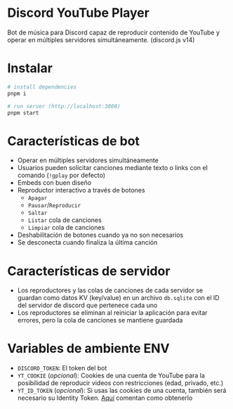 # Discord YouTube Player
Bot de música para Discord capaz de reproducir contenido de YouTube y operar en múltiples servidores simultáneamente. (discord.js v14)

# Instalar
```sh
# install dependencies
pnpm i

# run server (http://localhost:3000)
pnpm start
```

# Características de bot
- Operar en múltiples servidores simultáneamente
- Usuarios pueden solicitar canciones mediante texto o links con el comando (`!gplay` por defecto)
- Embeds con buen diseño
- Reproductor interactivo a través de botones
    - `Apagar`
    - `Pausar`/`Reproducir`
    - `Saltar`
    - `Listar` cola de canciones
    - `Limpiar` cola de canciones
- Deshabilitación de botones cuando ya no son necesarios
- Se desconecta cuando finaliza la última canción

# Características de servidor
- Los reproductores y las colas de canciones de cada servidor se guardan como datos KV (key/value) en un archivo `db.sqlite` con el ID del servidor de discord que pertenece cada uno
- Los reproductores se eliminan al reiniciar la aplicación para evitar errores, pero la cola de canciones se mantiene guardada

# Variables de ambiente ENV
- `DISCORD_TOKEN`: El token del bot
- `YT_COOKIE` (*opcional*): Cookies de una cuenta de YouTube para la posibilidad de reproducir videos con restricciones (edad, privado, etc.)
- `YT_ID_TOKEN` (*opcional*): Si usas las cookies de una cuenta, también será necesario su Identity Token. [Aquí](https://github.com/fent/node-ytdl-core/issues/661#issuecomment-654042939) comentan como obtenerlo